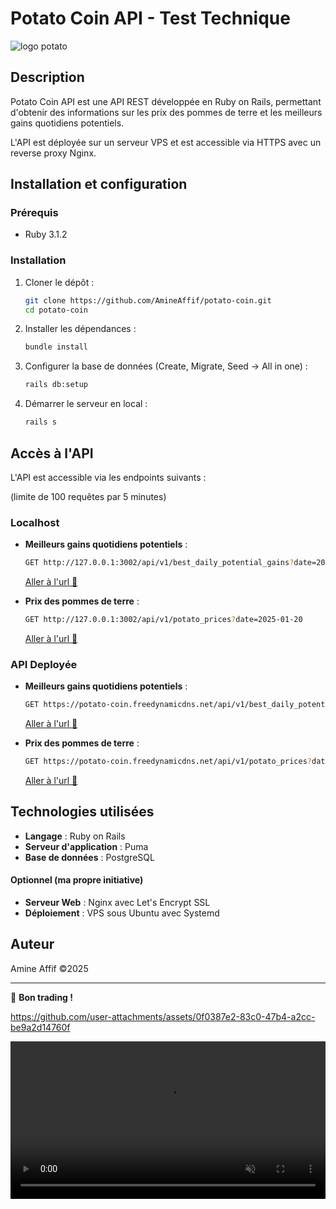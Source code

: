 # Potato Coin API - Test Technique

![logo potato](https://github.com/user-attachments/assets/7ba2fc3b-cb1d-4010-b4e9-9b67adc26d98)

## Description

Potato Coin API est une API REST développée en Ruby on Rails, permettant d'obtenir des informations sur les prix des pommes de terre et les meilleurs gains quotidiens potentiels.

L'API est déployée sur un serveur VPS et est accessible via HTTPS avec un reverse proxy Nginx.

## Installation et configuration

### Prérequis

- Ruby 3.1.2

### Installation

1. Cloner le dépôt :

   ```bash
   git clone https://github.com/AmineAffif/potato-coin.git
   cd potato-coin
   ```

2. Installer les dépendances :

   ```bash
   bundle install
   ```

3. Configurer la base de données (Create, Migrate, Seed -> All in one) :

   ```bash
   rails db:setup
   ```

4. Démarrer le serveur en local :
   ```bash
   rails s
   ```

## Accès à l'API

L'API est accessible via les endpoints suivants :

(limite de 100 requêtes par 5 minutes)

### Localhost

- **Meilleurs gains quotidiens potentiels** :

  ```bash
  GET http://127.0.0.1:3002/api/v1/best_daily_potential_gains?date=2025-01-16
  ```

  <a href="http://127.0.0.1:3002/api/v1/best_daily_potential_gains?date=2025-01-16" target="_blank">Aller à l'url 🤑</a>

- **Prix des pommes de terre** :

  ```bash
  GET http://127.0.0.1:3002/api/v1/potato_prices?date=2025-01-20
  ```

  <a href="http://127.0.0.1:3002/api/v1/potato_prices?date=2025-01-20" target="_blank">Aller à l'url 📖</a>

### API Deployée

- **Meilleurs gains quotidiens potentiels** :

  ```bash
  GET https://potato-coin.freedynamicdns.net/api/v1/best_daily_potential_gains?date=2025-01-16
  ```

  <a href="https://potato-coin.freedynamicdns.net/api/v1/best_daily_potential_gains?date=2025-01-16" target="_blank">Aller à l'url 🤑</a>

- **Prix des pommes de terre** :

  ```bash
  GET https://potato-coin.freedynamicdns.net/api/v1/potato_prices?date=2025-01-20
  ```

  <a href="https://potato-coin.freedynamicdns.net/api/v1/potato_prices?date=2025-01-20" target="_blank">Aller à l'url 📖</a>

## Technologies utilisées

- **Langage** : Ruby on Rails
- **Serveur d'application** : Puma
- **Base de données** : PostgreSQL

#### Optionnel (ma propre initiative)

- **Serveur Web** : Nginx avec Let's Encrypt SSL
- **Déploiement** : VPS sous Ubuntu avec Systemd

## Auteur

Amine Affif ©2025

---

🚀 **Bon trading !**


https://github.com/user-attachments/assets/0f0387e2-83c0-47b4-a2cc-be9a2d14760f


<video width="100%" autoplay loop muted playsinline>
  <source src="https://github-production-user-asset-6210df.s3.amazonaws.com/45182137/408824378-0f0387e2-83c0-47b4-a2cc-be9a2d14760f.mp4?X-Amz-Algorithm=AWS4-HMAC-SHA256&X-Amz-Credential=AKIAVCODYLSA53PQK4ZA%2F20250201%2Fus-east-1%2Fs3%2Faws4_request&X-Amz-Date=20250201T201720Z&X-Amz-Expires=300&X-Amz-Signature=4590d84318fdc5b7a97081cf7f401a96229733ef253a04beee468299cfe00366&X-Amz-SignedHeaders=host" type="video/mp4">
  Votre navigateur ne supporte pas la lecture de vidéos.
</video>
